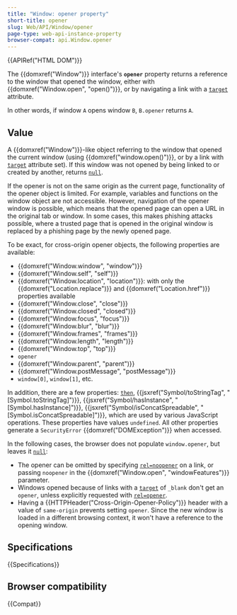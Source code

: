 ```yaml
---
title: "Window: opener property"
short-title: opener
slug: Web/API/Window/opener
page-type: web-api-instance-property
browser-compat: api.Window.opener
---
```


{{APIRef("HTML DOM")}}

The {{domxref("Window")}} interface's
**`opener`** property returns a reference to the window that
opened the window, either with {{domxref("Window.open", "open()")}}, or by navigating
a link with a [`target`](/en-US/docs/Web/HTML/Reference/Element/a#target) attribute.

In other words, if window `A` opens window `B`,
`B.opener` returns `A`.

## Value

A {{domxref("Window")}}-like object referring to the window that opened the current
window (using {{domxref("window.open()")}}, or by a link with [`target`](/en-US/docs/Web/HTML/Reference/Element/a#target) attribute set). If this window was not opened by being linked to or created by
another, returns [`null`](/en-US/docs/Web/JavaScript/Reference/Operators/null).

If the opener is not on the same origin as the current page, functionality of the
opener object is limited. For example, variables and functions on the window object are
not accessible. However, navigation of the opener window is possible, which means that
the opened page can open a URL in the original tab or window. In some cases, this makes
phishing attacks possible, where a trusted page that is opened in the original window is
replaced by a phishing page by the newly opened page.

To be exact, for cross-origin opener objects, the following properties are available:

- {{domxref("Window.window", "window")}}
- {{domxref("Window.self", "self")}}
- {{domxref("Window.location", "location")}}: with only the {{domxref("Location.replace")}} and {{domxref("Location.href")}} properties available
- {{domxref("Window.close", "close")}}
- {{domxref("Window.closed", "closed")}}
- {{domxref("Window.focus", "focus")}}
- {{domxref("Window.blur", "blur")}}
- {{domxref("Window.frames", "frames")}}
- {{domxref("Window.length", "length")}}
- {{domxref("Window.top", "top")}}
- `opener`
- {{domxref("Window.parent", "parent")}}
- {{domxref("Window.postMessage", "postMessage")}}
- `window[0]`, `window[1]`, etc.

In addition, there are a few properties: [`then`](/en-US/docs/Web/JavaScript/Reference/Global_Objects/Promise#thenables), {{jsxref("Symbol/toStringTag", "[Symbol.toStringTag]")}}, {{jsxref("Symbol/hasInstance", "[Symbol.hasInstance]")}}, {{jsxref("Symbol/isConcatSpreadable", "[Symbol.isConcatSpreadable]")}}, which are used by various JavaScript operations. These properties have values `undefined`. All other properties generate a `SecurityError` {{domxref("DOMException")}} when accessed.

In the following cases, the browser does not populate `window.opener`, but
leaves it [`null`](/en-US/docs/Web/JavaScript/Reference/Operators/null):

- The opener can be omitted by specifying
  [`rel=noopener`](/en-US/docs/Web/HTML/Reference/Attributes/rel#noopener) on a link, or passing
  `noopener` in the {{domxref("Window.open", "windowFeatures")}} parameter.
- Windows opened because of links with a [`target`](/en-US/docs/Web/HTML/Reference/Element/a#target) of `_blank` don't get an `opener`, unless explicitly
  requested with [`rel=opener`](/en-US/docs/Web/HTML/Reference/Attributes/rel#opener).
- Having a {{HTTPHeader("Cross-Origin-Opener-Policy")}} header with a value of
  `same-origin` prevents setting `opener`. Since the new window is
  loaded in a different browsing context, it won't have a reference to the opening
  window.

## Specifications

{{Specifications}}

## Browser compatibility

{{Compat}}
